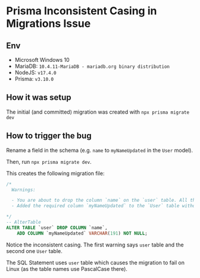 # Prisma Inconsistent Casing in Migrations Issue

## Env
- Microsoft Windows 10
- MariaDB: `10.4.11-MariaDB - mariadb.org binary distribution`
- NodeJS: `v17.4.0`
- Prisma: `v3.10.0`

## How it was setup
The initial (and committed) migration was created with `npx prisma migrate dev`

## How to trigger the bug
Rename a field in the schema (e.g. `name` to `myNameUpdated` in the `User` model).

Then, run `npx prisma migrate dev`.

This creates the following migration file:

```SQL
/*
  Warnings:

  - You are about to drop the column `name` on the `user` table. All the data in the column will be lost.
  - Added the required column `myNameUpdated` to the `User` table without a default value. This is not possible if the table is not empty.

*/
-- AlterTable
ALTER TABLE `user` DROP COLUMN `name`,
    ADD COLUMN `myNameUpdated` VARCHAR(191) NOT NULL;
```

Notice the inconsistent casing. The first warning says `user` table and the second one `User` table.

The SQL Statement uses `user` table which causes the migration to fail on Linux (as the table names use PascalCase there).